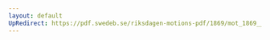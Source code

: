 ```yaml
---
layout: default
UpRedirect: https://pdf.swedeb.se/riksdagen-motions-pdf/1869/mot_1869__ak__00165/mot_1869__ak__00165_001.pdf
---
```

